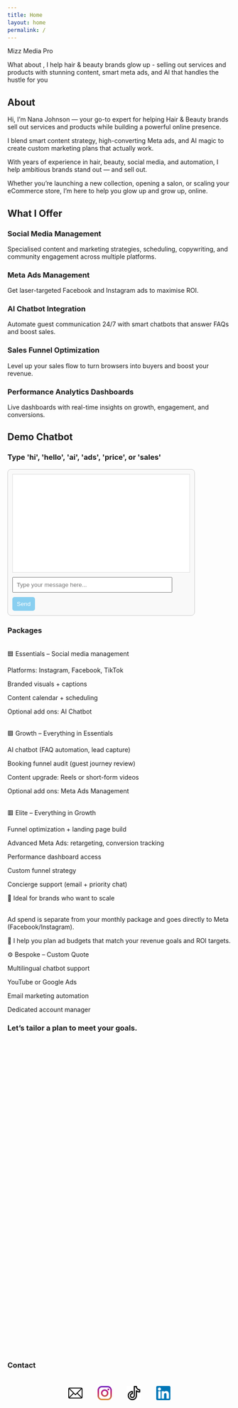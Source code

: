 ```yaml
---
title: Home
layout: home
permalink: /
---
```

Mizz Media Pro

What about , I help hair & beauty brands glow up - selling out services and products with stunning content, smart meta ads, and AI that handles the hustle for you



## About

Hi, I’m Nana Johnson — your go-to expert for helping Hair & Beauty brands sell out services and products while building a powerful online presence.



I blend smart content strategy, high-converting Meta ads, and AI magic to create custom marketing plans that actually work.



With years of experience in hair, beauty, social media, and automation, I help ambitious brands stand out — and sell out.



Whether you’re launching a new collection, opening a salon, or scaling your eCommerce store, I’m here to help you glow up and grow up, online.



## What I Offer

### Social Media Management

Specialised content and marketing strategies, scheduling, copywriting, and community engagement across multiple platforms.

### Meta Ads Management

Get laser-targeted Facebook and Instagram ads to maximise ROI.

### AI Chatbot Integration

Automate guest communication 24/7 with smart chatbots that answer FAQs and boost sales.

### Sales Funnel Optimization

Level up your sales flow to turn browsers into buyers and boost your revenue.

### Performance Analytics Dashboards

Live dashboards with real-time insights on growth, engagement, and conversions.

## Demo Chatbot

### Type 'hi', 'hello', 'ai', 'ads', 'price', or 'sales'

<div id="chatbot" style="max-width:400px; border:1px solid #ccc; border-radius:8px; padding:10px; background:#f9f9f9;">
  <div id="chatlog" style="height:200px; overflow-y:auto; border:1px solid #ddd; padding:10px; background:#fff;"></div>
  <input id="userInput" type="text" placeholder="Type your message here..." 
    style="width:calc(100% - 60px); padding:8px; margin-top:10px;" 
    onkeypress="if(event.key === 'Enter'){ event.preventDefault(); sendMessage(); }" />
  <button onclick="sendMessage()" style="padding:8px 10px; margin-top:10px; background:#89CFF0; border:none; border-radius:5px; color:#fff;">Send</button>
</div>

<script>
  const chatlog = document.getElementById('chatlog');
  const userInput = document.getElementById('userInput');

  const responses = {
    'hi': 'Hello! How can I help you with AI and ads today?',
    'hello': 'Hi there! Ask me anything about using AI to elevate your brand.',
    'ai': 'AI chatbots automate user messages 24/7.',
    'ads': 'Meta Ads reach the perfect buyers for you.',
    'price': 'Packages start at £1,000/month.',
    'sales': 'I help optimize your sales funnel to turn more visitors into loyal customers and maximize revenue.'
  };

  function botReply(msg) {
    const reply = document.createElement('div');
    reply.style.margin = '10px 0';
    reply.style.padding = '8px';
    reply.style.background = '#e775d0';
    reply.style.borderRadius = '5px';
    reply.textContent = msg;
    chatlog.appendChild(reply);
    chatlog.scrollTop = chatlog.scrollHeight;
  }

  function sendMessage() {
    const userText = userInput.value.trim().toLowerCase();
    if (!userText) return;

    const userDiv = document.createElement('div');
    userDiv.style.margin = '10px 0';
    userDiv.style.padding = '8px';
    userDiv.style.background = '#89CFF0';
    userDiv.style.color = 'white';
    userDiv.style.borderRadius = '5px';
    userDiv.textContent = userInput.value;
    chatlog.appendChild(userDiv);
    chatlog.scrollTop = chatlog.scrollHeight;
    userInput.value = '';

    let reply = 'Sorry, I did not understand that. Try asking about AI, ads, or pricing.';
    for (const key in responses) {
      if (userText.includes(key)) {
        reply = responses[key];
        break;
      }
    }

    setTimeout(() => botReply(reply), 700);
  }
</script>

### Packages

<br>
🟦 Essentials – <!-- £1,000/month -->
Social media management 

Platforms: Instagram, Facebook, TikTok

Branded visuals + captions

Content calendar + scheduling

Optional add ons: AI Chatbot

<!--💡 Add Meta Ads Management: +£500/month
💡 Add AI Chatbot: +£300 setup, £100/month -->

<br>
🟪 Growth – <!-- £1,800/month -->
Everything in Essentials 

AI chatbot (FAQ automation, lead capture)

Booking funnel audit (guest journey review)

Content upgrade: Reels or short-form videos 

Optional add ons: Meta Ads Management

<!--💡 Add Meta Ads Management: +£500/month
💡 Monthly analytics report -->

<br>
🟥 Elite – <!-- £2,500/month -->
Everything in Growth

Funnel optimization + landing page build

Advanced Meta Ads: retargeting, conversion tracking

Performance dashboard access

Custom funnel strategy

Concierge support (email + priority chat)

🎯 Ideal for brands who want to scale

<br>
Ad spend is separate from your monthly package and goes directly to Meta (Facebook/Instagram).

🧠 I help you plan ad budgets that match your revenue goals and ROI targets.

⚙️ Bespoke – Custom Quote

Multilingual chatbot support

YouTube or Google Ads

Email marketing automation

Dedicated account manager

### Let’s tailor a plan to meet your goals.

<!-- Calendly inline widget begin -->

<div class="calendly-inline-widget" data-url="https://calendly.com/mizzmediapro" style="min-width:320px;height:700px;"></div>
<script type="text/javascript" src="https://assets.calendly.com/assets/external/widget.js" async></script>
<!-- Calendly inline widget end -->

### Contact

<footer style="text-align:center; padding:20px 0; ">

  <a href="mailto:connect@mizzmediapro.com" style="margin:0 15px; display:inline-block;">
    <img src="/assets/images/email.png" alt="Email" style="width:32px; height:32px;" />
  </a>

  <a href="https://www.instagram.com/mizzmediapro" target="_blank" rel="noopener" style="margin:0 15px; display:inline-block;">
    <img src="/assets/images/instagram.png" alt="Instagram" style="width:32px; height:32px;" />
  </a>

  <a href="https://www.tiktok.com/@mizzmedia" target="_blank" rel="noopener" style="margin:0 15px; display:inline-block;">
    <img src="/assets/images/tiktok.png" alt="TikTok" style="width:32px; height:32px;" />
  </a>

  <a href="https://www.linkedin.com/in/nana-e-a-johnson-282522a6" target="_blank" rel="noopener" style="margin:0 15px; display:inline-block;">
    <img src="/assets/images/linkedin.png" alt="LinkedIn" style="width:32px; height:32px;" />
  </a>

</footer>